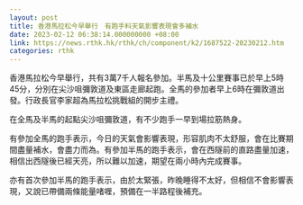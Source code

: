 ```yaml
---
layout: post
title: 香港馬拉松今早舉行　有跑手料天氣影響表現會多補水
date: 2023-02-12 06:38:14.000000000 +08:00
link: https://news.rthk.hk/rthk/ch/component/k2/1687522-20230212.htm
categories: rthk
---
```


香港馬拉松今早舉行，共有3萬7千人報名參加。半馬及十公里賽事已於早上5時45分，分別在尖沙咀彌敦道及東區走廊起跑。全馬的參加者早上6時在彌敦道出發。行政長官李家超為馬拉松挑戰組的開步主禮。

在全馬及半馬的起點尖沙咀彌敦道，有不少跑手一早到場拉筋熱身。

有參加全馬的跑手表示，今日的天氣會影響表現，形容肌肉不太舒服，會在比賽期間盡量補水，會盡力而為。有參加半馬的跑手表示，會在西隧前的直路盡量加速，相信出西隧後已經天亮，所以難以加速，期望在兩小時內完成賽事。

亦有首次參加半馬的跑手表示，由於太緊張，昨晚睡得不太好，但相信不會影響表現，又說已帶備兩條能量啫喱，預備在一半路程後補充。
